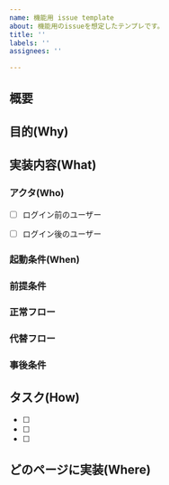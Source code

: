 ```yaml
---
name: 機能用 issue template
about: 機能用のissueを想定したテンプレです。
title: ''
labels: ''
assignees: ''

---
```


## 概要


## 目的(Why)


## 実装内容(What)
### アクタ(Who)
- [ ] ログイン前のユーザー
- [ ] ログイン後のユーザー


### 起動条件(When)


### 前提条件


### 正常フロー


### 代替フロー


### 事後条件


## タスク(How)
-[ ] 
-[ ] 
-[ ] 

## どのページに実装(Where)
